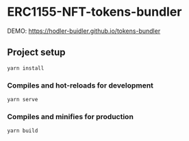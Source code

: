 # ERC1155-NFT-tokens-bundler
DEMO: https://hodler-buidler.github.io/tokens-bundler

## Project setup
```
yarn install
```

### Compiles and hot-reloads for development
```
yarn serve
```

### Compiles and minifies for production
```
yarn build
```
